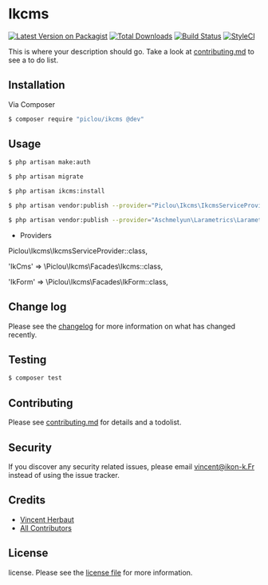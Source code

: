 # Ikcms

[![Latest Version on Packagist][ico-version]][link-packagist]
[![Total Downloads][ico-downloads]][link-downloads]
[![Build Status][ico-travis]][link-travis]
[![StyleCI][ico-styleci]][link-styleci]

This is where your description should go. Take a look at [contributing.md](contributing.md) to see a to do list.

## Installation

Via Composer

``` bash
$ composer require "piclou/ikcms @dev"
```

## Usage

``` bash
$ php artisan make:auth
```
``` bash
$ php artisan migrate
```
``` bash
$ php artisan ikcms:install
```
``` bash
$ php artisan vendor:publish --provider="Piclou\Ikcms\IkcmsServiceProvider"
```
``` bash
$ php artisan vendor:publish --provider="Aschmelyun\Larametrics\LarametricsServiceProvider"
```
- Providers

Piclou\Ikcms\IkcmsServiceProvider::class,

'IkCms' => \Piclou\Ikcms\Facades\Ikcms::class,

'IkForm' => \Piclou\Ikcms\Facades\IkForm::class,

## Change log

Please see the [changelog](changelog.md) for more information on what has changed recently.

## Testing

``` bash
$ composer test
```

## Contributing

Please see [contributing.md](contributing.md) for details and a todolist.

## Security

If you discover any security related issues, please email vincent@ikon-k.Fr instead of using the issue tracker.

## Credits

- [Vincent Herbaut][link-author]
- [All Contributors][link-contributors]

## License

license. Please see the [license file](license.md) for more information.

[ico-version]: https://img.shields.io/packagist/v/piclou/ikcms.svg?style=flat-square
[ico-downloads]: https://img.shields.io/packagist/dt/piclou/ikcms.svg?style=flat-square
[ico-travis]: https://img.shields.io/travis/piclou/ikcms/master.svg?style=flat-square
[ico-styleci]: https://styleci.io/repos/12345678/shield

[link-packagist]: https://packagist.org/packages/piclou/ikcms
[link-downloads]: https://packagist.org/packages/piclou/ikcms
[link-travis]: https://travis-ci.org/piclou/ikcms
[link-styleci]: https://styleci.io/repos/12345678
[link-author]: https://github.com/piclou
[link-contributors]: ../../contributors]
